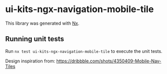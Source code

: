# ui-kits-ngx-navigation-mobile-tile

This library was generated with [Nx](https://nx.dev).

## Running unit tests

Run `nx test ui-kits-ngx-navigation-mobile-tile` to execute the unit tests.

Design inspiration from: https://dribbble.com/shots/4350409-Mobile-Nav-Tiles

